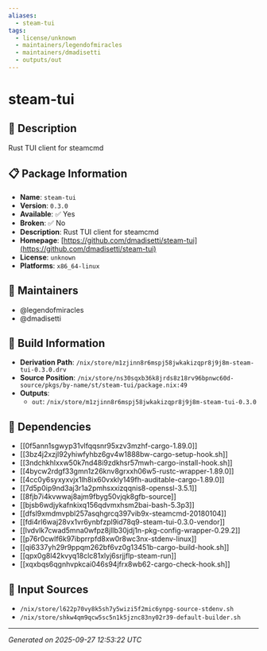 ```yaml
---
aliases:
  - steam-tui
tags:
  - license/unknown
  - maintainers/legendofmiracles
  - maintainers/dmadisetti
  - outputs/out
---
```


# steam-tui

## 📝 Description

Rust TUI client for steamcmd

## 📋 Package Information

- **Name**: `steam-tui`
- **Version**: `0.3.0`
- **Available**: ✅ Yes
- **Broken**: ✅ No
- **Description**: Rust TUI client for steamcmd
- **Homepage**: [https://github.com/dmadisetti/steam-tui](https://github.com/dmadisetti/steam-tui)
- **License**: `unknown`
- **Platforms**: `x86_64-linux`
## 👥 Maintainers

- @legendofmiracles
- @dmadisetti


## 🔧 Build Information

- **Derivation Path**: `/nix/store/m1zjinn8r6mspj58jwkakizqpr8j9j8m-steam-tui-0.3.0.drv`
- **Source Position**: `/nix/store/ns30sqxb36k8jrds8z18rv96bpnwc60d-source/pkgs/by-name/st/steam-tui/package.nix:49`
- **Outputs**:
  - `out`:  `/nix/store/m1zjinn8r6mspj58jwkakizqpr8j9j8m-steam-tui-0.3.0`

## 🔗 Dependencies

- [[0f5ann1sgwyp31vlfqqsnr95xzv3mzhf-cargo-1.89.0]]
- [[3bz4j2xzjl92yhiwfyhbz6gv4w1888bw-cargo-setup-hook.sh]]
- [[3ndchkhlxxw50k7nd48i9zdkhsr57mwh-cargo-install-hook.sh]]
- [[4bycw2rdgf33gmn1z26knv8grxxh06w5-rustc-wrapper-1.89.0]]
- [[4cc0y6syxyxvjx1lh8ix60vxkly149fh-auditable-cargo-1.89.0]]
- [[7d5p0ip9nd3aj3r1a2pmhsxxizqqnis8-openssl-3.5.1]]
- [[8fjb7i4kvwwaj8ajm9fbyg50vjqk8gfb-source]]
- [[bjsb6wdjykafnkixq156qdvmxhsm2bai-bash-5.3p3]]
- [[dfsl9xmdmvpbl257asqhgrcq397vib9x-steamcmd-20180104]]
- [[fdi4rl6waj28vx1vr6ynbfzpl9id78q9-steam-tui-0.3.0-vendor]]
- [[lvdvlk7cwad5mna0wfpz8jllb30jdj1n-pkg-config-wrapper-0.29.2]]
- [[p76r0cwlf6k97ibprrpfd8xw0r8wc3nx-stdenv-linux]]
- [[qi6337yh29r9ppqm262bf6vz0g13451b-cargo-build-hook.sh]]
- [[qpx0g8l42kvyq18clc81xlyj6srjjflp-steam-run]]
- [[xqxbqs6qgnhvpkcai046s94jfrx8wb62-cargo-check-hook.sh]]

## 📁 Input Sources

- `/nix/store/l622p70vy8k5sh7y5wizi5f2mic6ynpg-source-stdenv.sh`
- `/nix/store/shkw4qm9qcw5sc5n1k5jznc83ny02r39-default-builder.sh`

---
*Generated on 2025-09-27 12:53:22 UTC*
